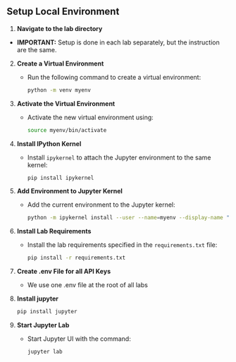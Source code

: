 ## Setup Local Environment 

1. **Navigate to the lab directory**
*  **IMPORTANT:** Setup is done in each lab separately, but the instruction are the same.

2. **Create a Virtual Environment**
   - Run the following command to create a virtual environment:
     ```sh
     python -m venv myenv
     ```

3. **Activate the Virtual Environment**
   - Activate the new virtual environment using:
     ```sh
     source myenv/bin/activate
     ```

4. **Install IPython Kernel**
    - Install `ipykernel` to attach the Jupyter environment to the same kernel:
      ```sh
      pip install ipykernel 
      ```

5. **Add Environment to Jupyter Kernel**
    - Add the current environment to the Jupyter kernel:
      ```sh
      python -m ipykernel install --user --name=myenv --display-name "My end"
      ```

6. **Install Lab Requirements**
   - Install the lab requirements specified in the `requirements.txt` file:
     ```sh
     pip install -r requirements.txt
     ```
7. **Create .env File for all API Keys**
    - We use one .env file at the root of all labs
   
8. **Install jupyter**
    ```sh
    pip install jupyter
    ```

7. **Start Jupyter Lab**
   - Start Jupyter UI with the command:
     ```sh
     jupyter lab
     ```


